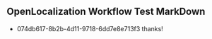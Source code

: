 ## OpenLocalization Workflow Test MarkDown
* 074db617-8b2b-4d11-9718-6dd7e8e713f3 thanks!

<!--HONumber=Jul16_HO2-->


